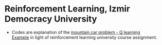 # Reinforcement Learning, Izmir Democracy University
* Codes are explanation of the [mountain car problem - Q learning Example](https://en.wikipedia.org/wiki/Mountain_car_problem) in light of reinforcement learning university course assignment.
